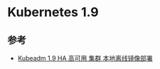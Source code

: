 # Kubernetes 1.9

## 参考

* [Kubeadm 1.9 HA 高可用 集群 本地离线镜像部署](https://www.kubernetes.org.cn/3536.html)
